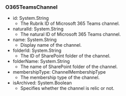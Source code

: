 ### O365TeamsChannel
- id: System.String
  - The Rubrik ID of Microsoft 365 Teams channel.
- naturalId: System.String
  - The natural ID of Microsoft 365 Teams channel.
- name: System.String
  - Display name of the channel.
- folderId: System.String
  - The ID of SharePoint folder of the channel.
- folderName: System.String
  - The name of SharePoint folder of the channel.
- membershipType: ChannelMembershipType
  - The membership type of the channel.
- isArchived: System.Boolean
  - Specifies whether the channel is relic or not.
